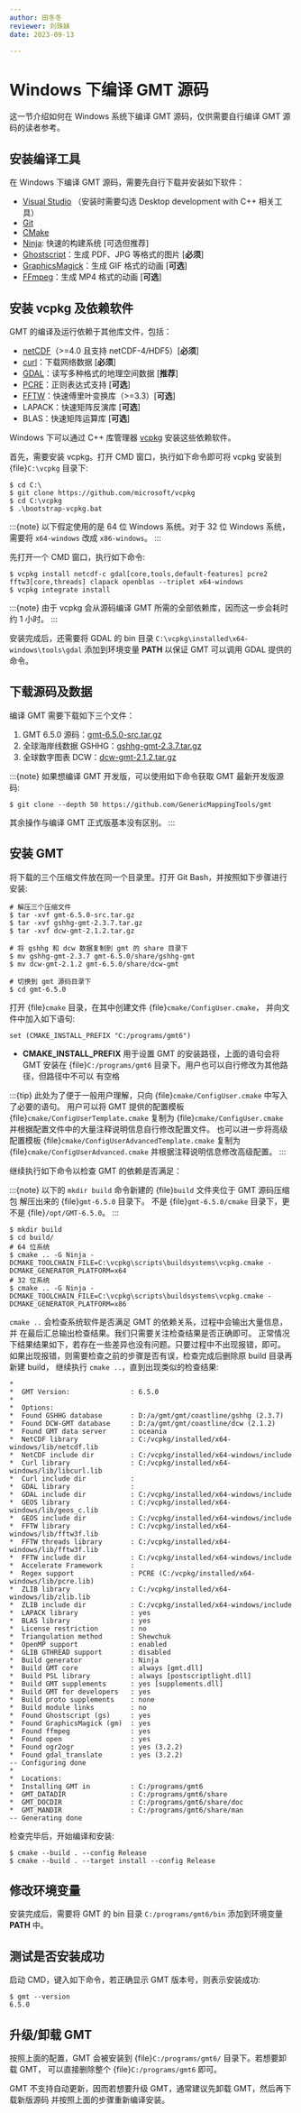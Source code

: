 ```yaml
---
author: 田冬冬
reviewer: 刘珠妹
date: 2023-09-13

---
```


# Windows 下编译 GMT 源码

这一节介绍如何在 Windows 系统下编译 GMT 源码，仅供需要自行编译 GMT 源码的读者参考。

## 安装编译工具

在 Windows 下编译 GMT 源码，需要先自行下载并安装如下软件：

- [Visual Studio](https://visualstudio.microsoft.com/zh-hans/) （安装时需要勾选 Desktop development with C++ 相关工具）
- [Git](https://git-scm.com/downloads)
- [CMake](https://cmake.org/download/)
- [Ninja](https://ninja-build.org/): 快速的构建系统 [可选但推荐]
- [Ghostscript](https://www.ghostscript.com/)：生成 PDF、JPG 等格式的图片 [**必须**]
- [GraphicsMagick](http://www.graphicsmagick.org)：生成 GIF 格式的动画 [**可选**]
- [FFmpeg](http://www.ffmpeg.org/)：生成 MP4 格式的动画 [**可选**]

## 安装 vcpkg 及依赖软件

GMT 的编译及运行依赖于其他库文件，包括：

- [netCDF](https://www.unidata.ucar.edu/software/netcdf/)（>=4.0 且支持 netCDF-4/HDF5）[**必须**]
- [curl](https://curl.haxx.se/)：下载网络数据 [**必须**]
- [GDAL](https://www.gdal.org/)：读写多种格式的地理空间数据 [**推荐**]
- [PCRE](https://www.pcre.org/)：正则表达式支持 [**可选**]
- [FFTW](http://www.fftw.org/)：快速傅里叶变换库（>=3.3）[**可选**]
- LAPACK：快速矩阵反演库 [**可选**]
- BLAS：快速矩阵运算库 [**可选**]

Windows 下可以通过 C++ 库管理器 [vcpkg](https://vcpkg.io) 安装这些依赖软件。

首先，需要安装 vcpkg。打开 CMD 窗口，执行如下命令即可将 vcpkg 安装到 {file}`C:\vcpkg`
目录下:

```
$ cd C:\
$ git clone https://github.com/microsoft/vcpkg
$ cd C:\vcpkg
$ .\bootstrap-vcpkg.bat
```

:::{note}
以下假定使用的是 64 位 Windows 系统。对于 32 位 Windows 系统，需要将
`x64-windows` 改成 `x86-windows`。
:::

先打开一个 CMD 窗口，执行如下命令:

```
$ vcpkg install netcdf-c gdal[core,tools,default-features] pcre2 fftw3[core,threads] clapack openblas --triplet x64-windows
$ vcpkg integrate install
```

:::{note}
由于 vcpkg 会从源码编译 GMT 所需的全部依赖库，因而这一步会耗时约 1 小时。
:::

安装完成后，还需要将 GDAL 的 bin 目录 `C:\vcpkg\installed\x64-windows\tools\gdal`
添加到环境变量 **PATH** 以保证 GMT 可以调用 GDAL 提供的命令。

## 下载源码及数据

编译 GMT 需要下载如下三个文件：

1. GMT 6.5.0 源码：[gmt-6.5.0-src.tar.gz](http://mirrors.ustc.edu.cn/gmt/gmt-6.5.0-src.tar.gz)
2. 全球海岸线数据 GSHHG：[gshhg-gmt-2.3.7.tar.gz](http://mirrors.ustc.edu.cn/gmt/gshhg-gmt-2.3.7.tar.gz)
3. 全球数字图表 DCW：[dcw-gmt-2.1.2.tar.gz](https://mirrors.ustc.edu.cn/gmt/dcw-gmt-2.1.2.tar.gz)

:::{note}
如果想编译 GMT 开发版，可以使用如下命令获取 GMT 最新开发版源码:

```
$ git clone --depth 50 https://github.com/GenericMappingTools/gmt
```

其余操作与编译 GMT 正式版基本没有区别。
:::

## 安装 GMT

将下载的三个压缩文件放在同一个目录里。打开 Git Bash，并按照如下步骤进行安装:

```
# 解压三个压缩文件
$ tar -xvf gmt-6.5.0-src.tar.gz
$ tar -xvf gshhg-gmt-2.3.7.tar.gz
$ tar -xvf dcw-gmt-2.1.2.tar.gz

# 将 gshhg 和 dcw 数据复制到 gmt 的 share 目录下
$ mv gshhg-gmt-2.3.7 gmt-6.5.0/share/gshhg-gmt
$ mv dcw-gmt-2.1.2 gmt-6.5.0/share/dcw-gmt

# 切换到 gmt 源码目录下
$ cd gmt-6.5.0
```

打开 {file}`cmake` 目录，在其中创建文件 {file}`cmake/ConfigUser.cmake`，
并向文件中加入如下语句:

```
set (CMAKE_INSTALL_PREFIX "C:/programs/gmt6")
```

- **CMAKE_INSTALL_PREFIX** 用于设置 GMT 的安装路径，上面的语句会将 GMT 安装在
  {file}`C:/programs/gmt6` 目录下。用户也可以自行修改为其他路径，但路径中不可以
  有空格

:::{tip}
此处为了便于一般用户理解，只向 {file}`cmake/ConfigUser.cmake` 中写入了必要的语句。
用户可以将 GMT 提供的配置模板 {file}`cmake/ConfigUserTemplate.cmake` 复制为
{file}`cmake/ConfigUser.cmake` 并根据配置文件中的大量注释说明信息自行修改配置文件。
也可以进一步将高级配置模板 {file}`cmake/ConfigUserAdvancedTemplate.cmake` 复制为
{file}`cmake/ConfigUserAdvanced.cmake` 并根据注释说明信息修改高级配置。
:::

继续执行如下命令以检查 GMT 的依赖是否满足：

:::{note}
以下的 `mkdir build` 命令新建的 {file}`build` 文件夹位于 GMT 源码压缩包
解压出来的 {file}`gmt-6.5.0` 目录下。
不是 {file}`gmt-6.5.0/cmake` 目录下，更不是 {file}`/opt/GMT-6.5.0`。
:::

```
$ mkdir build
$ cd build/
# 64 位系统
$ cmake .. -G Ninja -DCMAKE_TOOLCHAIN_FILE=C:\vcpkg\scripts\buildsystems\vcpkg.cmake -DCMAKE_GENERATOR_PLATFORM=x64
# 32 位系统
$ cmake .. -G Ninja -DCMAKE_TOOLCHAIN_FILE=C:\vcpkg\scripts\buildsystems\vcpkg.cmake -DCMAKE_GENERATOR_PLATFORM=x86
```

`cmake ..` 会检查系统软件是否满足 GMT 的依赖关系，过程中会输出大量信息，并
在最后汇总输出检查结果。我们只需要关注检查结果是否正确即可。
正常情况下结果结果如下，若存在一些差异也没有问题。只要过程中不出现报错，即可。
如果出现报错，则需要检查之前的步骤是否有误，检查完成后删除原 build 目录再新建 build，
继续执行 `cmake ..`，直到出现类似的检查结果:

```
*
*  GMT Version:               : 6.5.0
*
*  Options:
*  Found GSHHG database       : D:/a/gmt/gmt/coastline/gshhg (2.3.7)
*  Found DCW-GMT database     : D:/a/gmt/gmt/coastline/dcw (2.1.2)
*  Found GMT data server      : oceania
*  NetCDF library             : C:/vcpkg/installed/x64-windows/lib/netcdf.lib
*  NetCDF include dir         : C:/vcpkg/installed/x64-windows/include
*  Curl library               : C:/vcpkg/installed/x64-windows/lib/libcurl.lib
*  Curl include dir           :
*  GDAL library               :
*  GDAL include dir           : C:/vcpkg/installed/x64-windows/include
*  GEOS library               : C:/vcpkg/installed/x64-windows/lib/geos_c.lib
*  GEOS include dir           : C:/vcpkg/installed/x64-windows/include
*  FFTW library               : C:/vcpkg/installed/x64-windows/lib/fftw3f.lib
*  FFTW threads library       : C:/vcpkg/installed/x64-windows/lib/fftw3f.lib
*  FFTW include dir           : C:/vcpkg/installed/x64-windows/include
*  Accelerate Framework       :
*  Regex support              : PCRE (C:/vcpkg/installed/x64-windows/lib/pcre.lib)
*  ZLIB library               : C:/vcpkg/installed/x64-windows/lib/zlib.lib
*  ZLIB include dir           : C:/vcpkg/installed/x64-windows/include
*  LAPACK library             : yes
*  BLAS library               : yes
*  License restriction        : no
*  Triangulation method       : Shewchuk
*  OpenMP support             : enabled
*  GLIB GTHREAD support       : disabled
*  Build generator            : Ninja
*  Build GMT core             : always [gmt.dll]
*  Build PSL library          : always [postscriptlight.dll]
*  Build GMT supplements      : yes [supplements.dll]
*  Build GMT for developers   : yes
*  Build proto supplements    : none
*  Build module links         : no
*  Found Ghostscript (gs)     : yes
*  Found GraphicsMagick (gm)  : yes
*  Found ffmpeg               : yes
*  Found open                 : yes
*  Found ogr2ogr              : yes (3.2.2)
*  Found gdal_translate       : yes (3.2.2)
-- Configuring done
*
*  Locations:
*  Installing GMT in          : C:/programs/gmt6
*  GMT_DATADIR                : C:/programs/gmt6/share
*  GMT_DOCDIR                 : C:/programs/gmt6/share/doc
*  GMT_MANDIR                 : C:/programs/gmt6/share/man
-- Generating done
```

检查完毕后，开始编译和安装:

```
$ cmake --build . --config Release
$ cmake --build . --target install --config Release
```

## 修改环境变量

安装完成后，需要将 GMT 的 bin 目录 `C:/programs/gmt6/bin` 添加到环境变量
**PATH** 中。

## 测试是否安装成功

启动 CMD，键入如下命令，若正确显示 GMT 版本号，则表示安装成功:

```
$ gmt --version
6.5.0
```

## 升级/卸载 GMT

按照上面的配置，GMT 会被安装到 {file}`C:/programs/gmt6/` 目录下。若想要卸载 GMT，
可以直接删除整个 {file}`C:/programs/gmt6` 即可。

GMT 不支持自动更新，因而若想要升级 GMT，通常建议先卸载 GMT，然后再下载新版源码
并按照上面的步骤重新编译安装。
